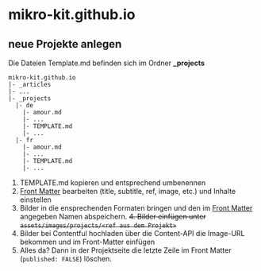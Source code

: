 # mikro-kit.github.io
## neue Projekte anlegen

Die Dateien Template.md befinden sich im Ordner **_projects**


```
mikro-kit.github.io
|- _articles
|- ...
|- _projects
  |- de
    |- amour.md
    |- ...
    |- TEMPLATE.md
    |- ...
  |- fr
    |- amour.md
    |- ...
    |- TEMPLATE.md
    |- ...
```

1. TEMPLATE.md kopieren und entsprechend umbenennen
2. [Front Matter](https://jekyllrb.com/docs/front-matter/) bearbeiten (title, subtitle, ref, image, etc.) und Inhalte einstellen
3. Bilder in die ensprechenden Formaten bringen und den im [Front Matter](https://jekyllrb.com/docs/front-matter/) angegeben Namen abspeichern.
~~4. Bilder einfügen unter `assets/images/projects/<ref aus dem Projekt>`~~
4. Bilder bei Contentful hochladen über die Content-API die Image-URL bekommen und im Front-Matter einfügen
5. Alles da? Dann in der Projektseite die letzte Zeile im Front Matter (`published: FALSE`) löschen.
